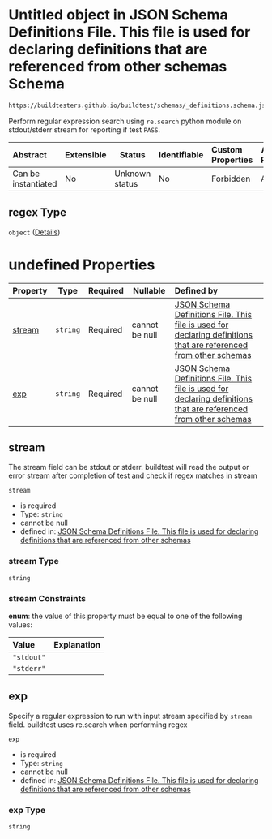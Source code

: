 # Untitled object in JSON Schema Definitions File. This file is used for declaring definitions that are referenced from other schemas Schema

```txt
https://buildtesters.github.io/buildtest/schemas/_definitions.schema.json#/definitions/status/properties/regex
```

Perform regular expression search using `re.search` python module on stdout/stderr stream for reporting if test `PASS`. 


| Abstract            | Extensible | Status         | Identifiable | Custom Properties | Additional Properties | Access Restrictions | Defined In                                                                            |
| :------------------ | ---------- | -------------- | ------------ | :---------------- | --------------------- | ------------------- | ------------------------------------------------------------------------------------- |
| Can be instantiated | No         | Unknown status | No           | Forbidden         | Allowed               | none                | [\_definitions.schema.json\*](../out/_definitions.schema.json "open original schema") |

## regex Type

`object` ([Details](_definitions-definitions-status-properties-regex.md))

# undefined Properties

| Property          | Type     | Required | Nullable       | Defined by                                                                                                                                                                                                                                                                                                                         |
| :---------------- | -------- | -------- | -------------- | :--------------------------------------------------------------------------------------------------------------------------------------------------------------------------------------------------------------------------------------------------------------------------------------------------------------------------------- |
| [stream](#stream) | `string` | Required | cannot be null | [JSON Schema Definitions File. This file is used for declaring definitions that are referenced from other schemas](_definitions-definitions-status-properties-regex-properties-stream.md "https&#x3A;//buildtesters.github.io/buildtest/schemas/\_definitions.schema.json#/definitions/status/properties/regex/properties/stream") |
| [exp](#exp)       | `string` | Required | cannot be null | [JSON Schema Definitions File. This file is used for declaring definitions that are referenced from other schemas](_definitions-definitions-status-properties-regex-properties-exp.md "https&#x3A;//buildtesters.github.io/buildtest/schemas/\_definitions.schema.json#/definitions/status/properties/regex/properties/exp")       |

## stream

The stream field can be stdout or stderr. buildtest will read the output or error stream after completion of test and check if regex matches in stream


`stream`

-   is required
-   Type: `string`
-   cannot be null
-   defined in: [JSON Schema Definitions File. This file is used for declaring definitions that are referenced from other schemas](_definitions-definitions-status-properties-regex-properties-stream.md "https&#x3A;//buildtesters.github.io/buildtest/schemas/\_definitions.schema.json#/definitions/status/properties/regex/properties/stream")

### stream Type

`string`

### stream Constraints

**enum**: the value of this property must be equal to one of the following values:

| Value      | Explanation |
| :--------- | ----------- |
| `"stdout"` |             |
| `"stderr"` |             |

## exp

Specify a regular expression to run with input stream specified by `stream` field. buildtest uses re.search when performing regex


`exp`

-   is required
-   Type: `string`
-   cannot be null
-   defined in: [JSON Schema Definitions File. This file is used for declaring definitions that are referenced from other schemas](_definitions-definitions-status-properties-regex-properties-exp.md "https&#x3A;//buildtesters.github.io/buildtest/schemas/\_definitions.schema.json#/definitions/status/properties/regex/properties/exp")

### exp Type

`string`
